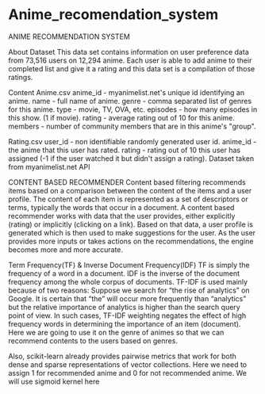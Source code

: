 # Anime_recomendation_system
ANIME RECOMMENDATION SYSTEM

About Dataset This data set contains information on user preference data from 73,516 users on 12,294 anime. Each user is able to add anime to their completed list and give it a rating and this data set is a compilation of those ratings.

Content Anime.csv anime_id - myanimelist.net's unique id identifying an anime. name - full name of anime. genre - comma separated list of genres for this anime. type - movie, TV, OVA, etc. episodes - how many episodes in this show. (1 if movie). rating - average rating out of 10 for this anime. members - number of community members that are in this anime's "group".

Rating.csv user_id - non identifiable randomly generated user id. anime_id - the anime that this user has rated. rating - rating out of 10 this user has assigned (-1 if the user watched it but didn't assign a rating). Dataset taken from myanimelist.net API

CONTENT BASED RECOMMENDER Content based filtering recommends items based on a comparison between the content of the items and a user profile. The content of each item is represented as a set of descriptors or terms, typically the words that occur in a document. A content based recommender works with data that the user provides, either explicitly (rating) or implicitly (clicking on a link). Based on that data, a user profile is generated which is then used to make suggestions for the user. As the user provides more inputs or takes actions on the recommendations, the engine becomes more and more accurate.

Term Frequency(TF) & Inverse Document Frequency(IDF) TF is simply the frequency of a word in a document. IDF is the inverse of the document frequency among the whole corpus of documents. TF-IDF is used mainly because of two reasons: Suppose we search for “the rise of analytics” on Google. It is certain that “the” will occur more frequently than “analytics” but the relative importance of analytics is higher than the search query point of view. In such cases, TF-IDF weighting negates the effect of high frequency words in determining the importance of an item (document). Here we are going to use it on the genre of animes so that we can recommend contents to the users based on genres.

Also, scikit-learn already provides pairwise metrics that work for both dense and sparse representations of vector collections. Here we need to assign 1 for recommended anime and 0 for not recommended anime. We will use sigmoid kernel here
